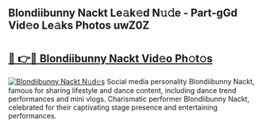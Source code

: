 ## Blondiibunny Nackt Le𝚊k𝚎d N𝚞𝚍e - Part-gGd Vid𝚎o Le𝚊ks Photos uwZ0Z

# <h2><a href="http://fbatvu.evod.top/?m=Blondiibunny+Nackt">🔗 👉🔴 Blondiibunny Nackt Vid𝚎o Ph𝚘t𝚘s</a></h2>

[![Blondiibunny Nackt N𝚞d𝚎s](https://i.imgur.com/8V9OHl7.gif)](http://fbatvu.evod.top/?m=Blondiibunny+Nackt)
Social media personality Blondiibunny Nackt, famous for sharing lifestyle and dance content, including dance trend performances and mini vlogs. Charismatic performer Blondiibunny Nackt, celebrated for their captivating stage presence and entertaining performances. 
